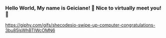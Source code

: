 ### Hello World, My name is Geiciane! 👋 Nice to virtually meet you! 🙂


https://giphy.com/gifs/shecodesio-swipe-up-computer-congratulations-3bu85lsWhBTlWcOMN6


<!--
**geicibarham/geicibarham** is a ✨ _special_ ✨ repository because its `README.md` (this file) appears on your GitHub profile.

Here are some ideas to get you started:

- 🔭 I’m currently working on ...
- 🌱 I’m currently learning ...
- 👯 I’m looking to collaborate on ...
- 🤔 I’m looking for help with ...
- 💬 Ask me about ...
- 📫 How to reach me: ...
- 😄 Pronouns: ...
- ⚡ Fun fact: ...
-->
